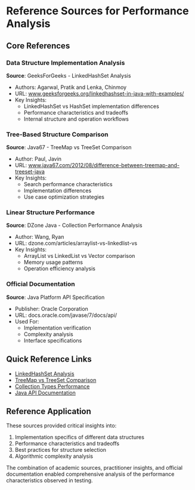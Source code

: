 # Reference Sources for Performance Analysis

## Core References

### Data Structure Implementation Analysis

**Source**: GeeksForGeeks - LinkedHashSet Analysis

- Authors: Agarwal, Pratik and Lenka, Chinmoy
- URL: www.geeksforgeeks.org/linkedhashset-in-java-with-examples/
- Key Insights:
  - LinkedHashSet vs HashSet implementation differences
  - Performance characteristics and tradeoffs
  - Internal structure and operation workflows

### Tree-Based Structure Comparison

**Source**: Java67 - TreeMap vs TreeSet Comparison

- Author: Paul, Javin
- URL: www.java67.com/2012/08/difference-between-treemap-and-treeset-java
- Key Insights:
  - Search performance characteristics
  - Implementation differences
  - Use case optimization strategies

### Linear Structure Performance

**Source**: DZone Java - Collection Performance Analysis

- Author: Wang, Ryan
- URL: dzone.com/articles/arraylist-vs-linkedlist-vs
- Key Insights:
  - ArrayList vs LinkedList vs Vector comparison
  - Memory usage patterns
  - Operation efficiency analysis

### Official Documentation

**Source**: Java Platform API Specification

- Publisher: Oracle Corporation
- URL: docs.oracle.com/javase/7/docs/api/
- Used For:
  - Implementation verification
  - Complexity analysis
  - Interface specifications

## Quick Reference Links

- [LinkedHashSet Analysis](https://www.geeksforgeeks.org/linkedhashset-in-java-with-examples/)
- [TreeMap vs TreeSet Comparison](http://www.java67.com/2012/08/difference-between-treemap-and-treeset-java)
- [Collection Types Performance](https://dzone.com/articles/arraylist-vs-linkedlist-vs)
- [Java API Documentation](https://docs.oracle.com/javase/7/docs/api/)

## Reference Application

These sources provided critical insights into:

1. Implementation specifics of different data structures
2. Performance characteristics and tradeoffs
3. Best practices for structure selection
4. Algorithmic complexity analysis

The combination of academic sources, practitioner insights, and official documentation enabled comprehensive analysis of the performance characteristics observed in testing.
